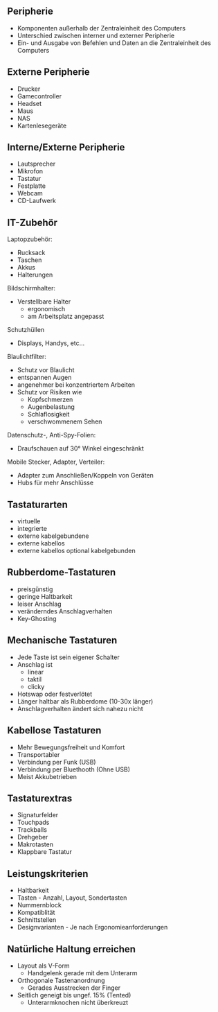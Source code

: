 ## Peripherie 

- Komponenten außerhalb der Zentraleinheit des Computers
- Unterschied zwischen interner und externer Peripherie
- Ein- und Ausgabe von Befehlen und Daten an die Zentraleinheit des Computers

## Externe Peripherie

- Drucker 
- Gamecontroller
- Headset
- Maus
- NAS
- Kartenlesegeräte

## Interne/Externe Peripherie

- Lautsprecher
- Mikrofon
- Tastatur
- Festplatte
- Webcam
- CD-Laufwerk

## IT-Zubehör

Laptopzubehör:
- Rucksack
- Taschen
- Akkus
- Halterungen

Bildschirmhalter:
- Verstellbare Halter
	- ergonomisch
	- am Arbeitsplatz angepasst

Schutzhüllen
- Displays, Handys, etc...

Blaulichtfilter:
- Schutz vor Blaulicht
- entspannen Augen
- angenehmer bei konzentriertem Arbeiten
- Schutz vor Risiken wie
	- Kopfschmerzen
	- Augenbelastung
	- Schlaflosigkeit
	- verschwommenem Sehen

Datenschutz-, Anti-Spy-Folien:
- Draufschauen auf 30° Winkel eingeschränkt

Mobile Stecker, Adapter, Verteiler:
- Adapter zum Anschließen/Koppeln von Geräten
- Hubs für mehr Anschlüsse

## Tastaturarten

- virtuelle
- integrierte
- externe kabelgebundene
- externe kabellos
- externe kabellos optional kabelgebunden


## Rubberdome-Tastaturen

- preisgünstig
- geringe Haltbarkeit
- leiser Anschlag
- veränderndes Anschlagverhalten
- Key-Ghosting

## Mechanische Tastaturen

- Jede Taste ist sein eigener Schalter
- Anschlag ist 
	- linear
	- taktil
	- clicky
- Hotswap oder festverlötet
- Länger haltbar als Rubberdome (10-30x länger)
- Anschlagverhalten ändert sich nahezu nicht

## Kabellose Tastaturen

- Mehr Bewegungsfreiheit und Komfort
- Transportabler
- Verbindung per Funk (USB)
- Verbindung per Bluethooth (Ohne USB)
- Meist Akkubetrieben

## Tastaturextras

- Signaturfelder
- Touchpads
- Trackballs
- Drehgeber
- Makrotasten
- Klappbare Tastatur

## Leistungskriterien

- Haltbarkeit
- Tasten - Anzahl, Layout, Sondertasten
- Nummernblock
- Kompatiblität
- Schnittstellen
- Designvarianten - Je nach Ergonomieanforderungen



## Natürliche Haltung erreichen

- Layout als V-Form
	- Handgelenk gerade mit dem Unterarm
- Orthogonale Tastenanordnung
	- Gerades Ausstrecken der Finger
- Seitlich geneigt bis ungef. 15% (Tented)
	- Unterarmknochen nicht überkreuzt